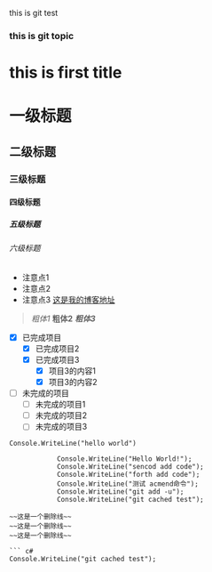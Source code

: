 ﻿this is git test
### this is git topic
# this is first title
# 一级标题
## 二级标题
### 三级标题
#### 四级标题
##### 五级标题
###### 六级标题

- 注意点1
- 注意点2
- 注意点3
[这是我的博客地址](https://myblog.com)

>*粗体1*
>**粗体2**
>***粗体3***

- [x] 已完成项目
  - [x] 已完成项目2
  - [x] 已完成项目3
    - [x] 项目3的内容1
    - [x] 项目3的内容2

- [ ] 未完成的项目
  - [ ] 未完成的项目1
  - [ ] 未完成的项目2
  - [ ] 未完成的项目3

`Console.WriteLine("hello world")`

```
            Console.WriteLine("Hello World!");
            Console.WriteLine("sencod add code");
            Console.WriteLine("forth add code");
            Console.WriteLine("测试 acmend命令");
            Console.WriteLine("git add -u");
            Console.WriteLine("git cached test");

~~这是一个删除线~~
~~这是一个删除线~~
~~这是一个删除线~~

``` c#
Console.WriteLine("git cached test");
```